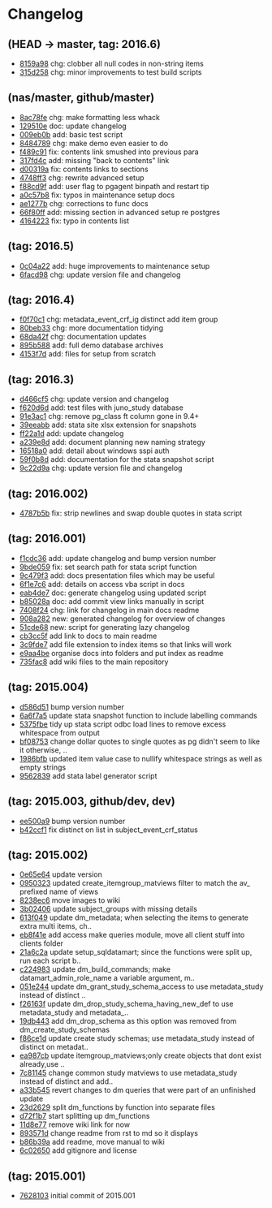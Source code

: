 # Changelog

## (HEAD -> master, tag: 2016.6)
- [8159a98](https://github.com/lindsay-stevens/openclinica_sqldatamart/commit/8159a9893fd78ab6dcd9e6082684af38b65b4553) chg: clobber all null codes in non-string items
- [315d258](https://github.com/lindsay-stevens/openclinica_sqldatamart/commit/315d258586027e6bdc7b5001d558d3ebc5d3a867) chg: minor improvements to test build scripts

## (nas/master, github/master)
- [8ac78fe](https://github.com/lindsay-stevens/openclinica_sqldatamart/commit/8ac78feafe756ce7098e3531a1fbd1c61d736022) chg: make formatting less whack
- [129510e](https://github.com/lindsay-stevens/openclinica_sqldatamart/commit/129510ea9e1afbdc9bc426b49c8b850b89fc20ca) doc: update changelog
- [009eb0b](https://github.com/lindsay-stevens/openclinica_sqldatamart/commit/009eb0b2aefddeba9cf07fbd51fbf0618ecdb93e) add: basic test script
- [8484789](https://github.com/lindsay-stevens/openclinica_sqldatamart/commit/8484789ec86236dbd39904b767cacca92c1312d7) chg: make demo even easier to do
- [f489c91](https://github.com/lindsay-stevens/openclinica_sqldatamart/commit/f489c911f015cb755598a1c27b039e5430540a26) fix: contents link smushed into previous para
- [317fd4c](https://github.com/lindsay-stevens/openclinica_sqldatamart/commit/317fd4c6d5ceae83e2662d08d0c40a02272179d3) add: missing "back to contents" link
- [d00319a](https://github.com/lindsay-stevens/openclinica_sqldatamart/commit/d00319ab8c45613f942f1dee256a611c98138f2c) fix: contents links to sections
- [4748ff3](https://github.com/lindsay-stevens/openclinica_sqldatamart/commit/4748ff3f502d852988226814d37e073b160ba787) chg: rewrite advanced setup
- [f88cd9f](https://github.com/lindsay-stevens/openclinica_sqldatamart/commit/f88cd9f8f666e358b8f89c88b6d9340a7bf02788) add: user flag to pgagent binpath and restart tip
- [a0c57b8](https://github.com/lindsay-stevens/openclinica_sqldatamart/commit/a0c57b89c4cc835b6936e114370df96842e5cf22) fix: typos in maintenance setup docs
- [ae1277b](https://github.com/lindsay-stevens/openclinica_sqldatamart/commit/ae1277bbc30a795ecbbaf8d80cf41cdcee2aa00c) chg: corrections to func docs
- [66f80ff](https://github.com/lindsay-stevens/openclinica_sqldatamart/commit/66f80ffeff27c70e409413a121bcc14318ce080d) add: missing section in advanced setup re postgres
- [4164223](https://github.com/lindsay-stevens/openclinica_sqldatamart/commit/416422397645eb4823a6e6a16896259df71b1d74) fix: typo in contents list

## (tag: 2016.5)
- [0c04a22](https://github.com/lindsay-stevens/openclinica_sqldatamart/commit/0c04a22dc53d98c53c7c9fe62876c787431153d3) add: huge improvements to maintenance setup
- [6facd98](https://github.com/lindsay-stevens/openclinica_sqldatamart/commit/6facd981ffca63b4ebf807f6fba017f27199fa24) chg: update version file and changelog

## (tag: 2016.4)
- [f0f70c1](https://github.com/lindsay-stevens/openclinica_sqldatamart/commit/f0f70c1b41127c12b07c18b7307bc5cd01eebcdd) chg: metadata_event_crf_ig distinct add item group
- [80beb33](https://github.com/lindsay-stevens/openclinica_sqldatamart/commit/80beb331e1514bdad9ba8dcb3cf7ffc6ea551338) chg: more documentation tidying
- [68da42f](https://github.com/lindsay-stevens/openclinica_sqldatamart/commit/68da42f5d8c9a61633e168af89e7190c3022f124) chg: documentation updates
- [895b588](https://github.com/lindsay-stevens/openclinica_sqldatamart/commit/895b58836ee8152c6912251317033e5c25aa6d12) add: full demo database archives
- [4153f7d](https://github.com/lindsay-stevens/openclinica_sqldatamart/commit/4153f7d3e2b2aabf0ccba8a348a8dfc22c8a3202) add: files for setup from scratch

## (tag: 2016.3)
- [d466cf5](https://github.com/lindsay-stevens/openclinica_sqldatamart/commit/d466cf58425af38c57b3680dbb084ce04141e7ae) chg: update version and changelog
- [f620d6d](https://github.com/lindsay-stevens/openclinica_sqldatamart/commit/f620d6ddb579183d7295d695e47f78f046ce2788) add: test files with juno_study database
- [91e3ac1](https://github.com/lindsay-stevens/openclinica_sqldatamart/commit/91e3ac1821da678134c2c8437f3c73929f9246d6) chg: remove pg_class ft column gone in 9.4+
- [39eeabb](https://github.com/lindsay-stevens/openclinica_sqldatamart/commit/39eeabb5c6701e2435557d1b4d9e25c72286f012) add: stata site xlsx extension for snapshots
- [ff22a1d](https://github.com/lindsay-stevens/openclinica_sqldatamart/commit/ff22a1d14183ea042dbc4320a40453bc02c21055) add: update changelog
- [a239e8d](https://github.com/lindsay-stevens/openclinica_sqldatamart/commit/a239e8d4afe3b99491753ffccc4811189f3620b7) add: document planning new naming strategy
- [16518a0](https://github.com/lindsay-stevens/openclinica_sqldatamart/commit/16518a0d8e001558fdd8b2aaf277e28b0926ada5) add: detail about windows sspi auth
- [59f0b8d](https://github.com/lindsay-stevens/openclinica_sqldatamart/commit/59f0b8d9ae3ef2defd1380551bdc24a9d3664dcf) add: documentation for the stata snapshot script
- [9c22d9a](https://github.com/lindsay-stevens/openclinica_sqldatamart/commit/9c22d9a38db7f28bb9e285b15552ad7bf7810504) chg: update version file and changelog

## (tag: 2016.002)
- [4787b5b](https://github.com/lindsay-stevens/openclinica_sqldatamart/commit/4787b5bb577f2bcf02badf5e5d56a7d4a0b7c72e) fix: strip newlines and swap double quotes in stata script

## (tag: 2016.001)
- [f1cdc36](https://github.com/lindsay-stevens/openclinica_sqldatamart/commit/f1cdc3682461901e095da40db69028cd822971e9) add: update changelog and bump version number
- [9bde059](https://github.com/lindsay-stevens/openclinica_sqldatamart/commit/9bde05922c1700694453d6e71141440af877b880) fix: set search path for stata script function
- [9c479f3](https://github.com/lindsay-stevens/openclinica_sqldatamart/commit/9c479f39d6b96431bd7e1b38add4c8a50ccf6a1e) add: docs presentation files which may be useful
- [6f1e7c6](https://github.com/lindsay-stevens/openclinica_sqldatamart/commit/6f1e7c668cd43360c3961a0a3090bdb560d17943) add: details on access vba script in docs
- [eab4de7](https://github.com/lindsay-stevens/openclinica_sqldatamart/commit/eab4de7925320c334ce7456fa9e031dd13f43c14) doc: generate changelog using updated script
- [b85028a](https://github.com/lindsay-stevens/openclinica_sqldatamart/commit/b85028a82699adb1e7fb6d09ec0fbd77bd7d1c81) doc: add commit view links manually in script
- [7408f24](https://github.com/lindsay-stevens/openclinica_sqldatamart/commit/7408f24cbaac6135a3d76fe1ea0d2ddfee5832b7) chg: link for changelog in main docs readme
- [908a282](https://github.com/lindsay-stevens/openclinica_sqldatamart/commit/908a28267b09e284578bee6209ce1a0cb7e60699) new: generated changelog for overview of changes
- [51cde68](https://github.com/lindsay-stevens/openclinica_sqldatamart/commit/51cde688e227212a4ae4265e90e73da3237c326a) new: script for generating lazy changelog
- [cb3cc5f](https://github.com/lindsay-stevens/openclinica_sqldatamart/commit/cb3cc5f824937f6b294894939afcd6d7048597e5) add link to docs to main readme
- [3c9fde7](https://github.com/lindsay-stevens/openclinica_sqldatamart/commit/3c9fde7cd343da6b16ac6312f7cd23f85d090fb0) add file extension to index items so that links will work
- [e9aa4be](https://github.com/lindsay-stevens/openclinica_sqldatamart/commit/e9aa4be2dcf9f8d907bff33106a45e1b683cac43) organise docs into folders and put index as readme
- [735fac8](https://github.com/lindsay-stevens/openclinica_sqldatamart/commit/735fac8b75c240302790d4b017ba6d7e4b9ac772) add wiki files to the main repository

## (tag: 2015.004)
- [d586d51](https://github.com/lindsay-stevens/openclinica_sqldatamart/commit/d586d518cca863a5dc690f45f0bcf48b8e50a005) bump version number
- [6a6f7a5](https://github.com/lindsay-stevens/openclinica_sqldatamart/commit/6a6f7a5ec7049ab0938b9c8b8332f254f1537fc4) update stata snapshot function to include labelling commands
- [5375fbe](https://github.com/lindsay-stevens/openclinica_sqldatamart/commit/5375fbe9ed13b530a68bb8610ff2311d5609ca24) tidy up stata script odbc load lines to remove excess whitespace from output
- [bf08753](https://github.com/lindsay-stevens/openclinica_sqldatamart/commit/bf0875368b8128ba0bf1b6cfd76506baa118ae2f) change dollar quotes to single quotes as pg didn't seem to like it otherwise, ..
- [1986bfb](https://github.com/lindsay-stevens/openclinica_sqldatamart/commit/1986bfb880bcc6a882fb0d20353f5e47b7dc0a61) updated item value case to nullify whitespace strings as well as empty strings
- [9562839](https://github.com/lindsay-stevens/openclinica_sqldatamart/commit/95628390cb9d7cf9c6e0b6a0d35709bd637869ac) add stata label generator script

## (tag: 2015.003, github/dev, dev)
- [ee500a9](https://github.com/lindsay-stevens/openclinica_sqldatamart/commit/ee500a9b9bb4a0b5890db930d494eec3f4258049) bump version number
- [b42ccf1](https://github.com/lindsay-stevens/openclinica_sqldatamart/commit/b42ccf1ec576caf6d1f09b6451cbdf415bfa8e94) fix distinct on list in subject_event_crf_status

## (tag: 2015.002)
- [0e65e64](https://github.com/lindsay-stevens/openclinica_sqldatamart/commit/0e65e64267c5d9b27e6d18fdbd1e6c4c19601a95) update version
- [0950323](https://github.com/lindsay-stevens/openclinica_sqldatamart/commit/0950323cc0e14c46dd5bd853ceeb29f9fc017ac8) updated create_itemgroup_matviews filter to match the av_ prefixed name of views
- [8238ec6](https://github.com/lindsay-stevens/openclinica_sqldatamart/commit/8238ec633963e8978cbcbaf030b051d230a2d3e8) move images to wiki
- [3b02406](https://github.com/lindsay-stevens/openclinica_sqldatamart/commit/3b0240617ca7789a9be5f602492c5d5102461294) update subject_groups with missing details
- [613f049](https://github.com/lindsay-stevens/openclinica_sqldatamart/commit/613f049e282aa4736cde0b79008ef34876dbc440) update dm_metadata; when selecting the items to generate extra multi items, ch..
- [eb8f41e](https://github.com/lindsay-stevens/openclinica_sqldatamart/commit/eb8f41e69a0d77d69264b6a52146bec777083cd4) add access make queries module, move all client stuff into clients folder
- [21a6c2a](https://github.com/lindsay-stevens/openclinica_sqldatamart/commit/21a6c2a64bac5eb81166c639a215c24e10b1aec8) update setup_sqldatamart; since the functions were split up, run each script b..
- [c224983](https://github.com/lindsay-stevens/openclinica_sqldatamart/commit/c224983a5546b4cb78d376ef03ef2d724872ee31) update dm_build_commands; make datamart_admin_role_name a variable argument, m..
- [051e244](https://github.com/lindsay-stevens/openclinica_sqldatamart/commit/051e2441cf694fb9739e41545211d9d19f929b02) update dm_grant_study_schema_access to use metadata_study instead of distinct ..
- [f26163f](https://github.com/lindsay-stevens/openclinica_sqldatamart/commit/f26163fe229d09b3d0340815eb24b2453742dc34) update dm_drop_study_schema_having_new_def to use metadata_study and metadata_..
- [19db443](https://github.com/lindsay-stevens/openclinica_sqldatamart/commit/19db443c6f73cc1c69d1f41cc4418acc342cd351) add dm_drop_schema as this option was removed from dm_create_study_schemas
- [f86ce1d](https://github.com/lindsay-stevens/openclinica_sqldatamart/commit/f86ce1d3f802202cd4827ad646d9e3f995541717) update create study schemas; use metadata_study instead of distinct on metadat..
- [ea987cb](https://github.com/lindsay-stevens/openclinica_sqldatamart/commit/ea987cb8eef1e64063e819a0777b893575b71f96) update itemgroup_matviews;only create objects that dont exist already,use ..
- [7c81145](https://github.com/lindsay-stevens/openclinica_sqldatamart/commit/7c811456badcdaa81385bef4b080db7139ea7145) change common study matviews to use metadata_study instead of distinct and add..
- [a33b545](https://github.com/lindsay-stevens/openclinica_sqldatamart/commit/a33b545e12e42da73bf5ed650490f8b44815c9cd) revert changes to dm queries that were part of an unfinished update
- [23d2629](https://github.com/lindsay-stevens/openclinica_sqldatamart/commit/23d26290409f4131566f5f92e0ad66055add22e0) split dm_functions by function into separate files
- [d72f1b7](https://github.com/lindsay-stevens/openclinica_sqldatamart/commit/d72f1b733ab7d17e2ce9b974f3bde50d49e449af) start splitting up dm_functions
- [11d8e77](https://github.com/lindsay-stevens/openclinica_sqldatamart/commit/11d8e77ba48d537001117099df078fffc63ee731) remove wiki link for now
- [893571d](https://github.com/lindsay-stevens/openclinica_sqldatamart/commit/893571d09cc75a570b732f464dcadc207d536595) change readme from rst to md so it displays
- [b86b39a](https://github.com/lindsay-stevens/openclinica_sqldatamart/commit/b86b39af4670d33729db4a8b1fb98788f95650ed) add readme, move manual to wiki
- [6c02650](https://github.com/lindsay-stevens/openclinica_sqldatamart/commit/6c0265066f31a2c731cf228739ba03e0558fab22) add gitignore and license

## (tag: 2015.001)
- [7628103](https://github.com/lindsay-stevens/openclinica_sqldatamart/commit/76281030ddba1a58fa965d3f2f0e66464d10326f) initial commit of 2015.001

